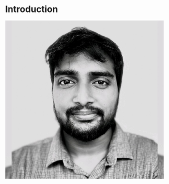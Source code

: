 # Introduction

![Alt text](https://github.com/SriKumarDundigalla/Introduction/blob/main/My_img.jpg)
